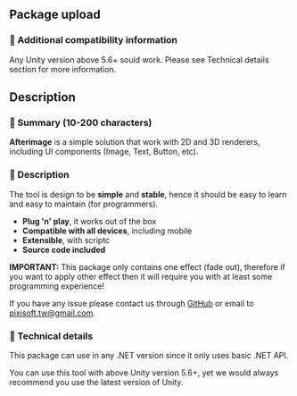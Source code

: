 ## Package upload

### :pencil: Additional compatibility information

Any Unity version above 5.6+ sould work. Please see Technical details section
for more information.

## Description

### :pencil: Summary (10-200 characters)

**Afterimage** is a simple solution that work with 2D and 3D renderers,
including UI components (Image, Text, Button, etc).

### :pencil: Description

The tool is design to be **simple** and **stable**, hence it should be
easy to learn and easy to maintain (for programmers).

* **Plug 'n' play**, it works out of the box
* **Compatible with all devices**, including mobile
* **Extensible**, with scriptc
* **Source code included**

**IMPORTANT:** This package only contains one effect (fade out), therefore if
you want to apply other effect then it will require you with at least some
programming experience!

If you have any issue please contact us through [GitHub](https://github.com/Pixisoft)
or email to pixisoft.tw@gmail.com.

### :pencil: Technical details

This package can use in any .NET version since it only uses basic .NET API.

You can use this tool with above Unity version 5.6+, yet we would always
recommend you use the latest version of Unity.

